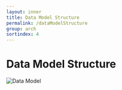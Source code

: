 ```yaml
---
layout: inner
title: Data Model Structure
permalink: /dataModelStructure
group: arch
sortindex: 4
---
```

# Data Model Structure

![Data Model](images/datamodel.png)
